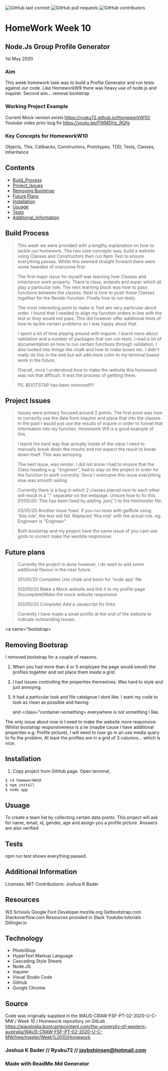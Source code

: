 ![GitHub last commit](https://img.shields.io/github/last-commit/Ryuku72/HomeworkW10?style=for-the-badge)
![GitHub pull requests](https://img.shields.io/github/issues-pr/Ryuku72/HomeworkW10?style=for-the-badge)
![GitHub contributors](https://img.shields.io/github/contributors/Ryuku72/HomeworkW10?style=for-the-badge)

# HomeWork Week 10 
## Node.Js Group Profile Generator
1st May 2020


### Aim
This week homework task was to build a Profile Generator and run tests against our code. Like HomeworkW9 there was heavy use of node.js and inquirer.
Second aim... remove bootstrap

### Working Project Example
Current Mock version exists https://ryuku72.github.io/HomeworkW10/
Youtube video prior bug fix https://youtu.be/FWMDHz_RQfg

### Key Concepts for HomeworkW10
Objects, This, Callbacks, Constructors, Prototypes, TDD, Tests, Classes, Inheritance
    
## Contents
* [Build_Process](#Build_Process)
* [Project_Issues](#Project_Issues)
* [Removing Bootstrap](#Bootstrap)
* [Future Plans](#future)
* [Installation](#Installation)
* [Usuage](#Usuage)
* [Tests](#Tests)
* [Additional_Information](#Additional_Information)



<a name="Build_Process">

## Build Process 
> 
> 
> This week we were provided with a lengthy explanation on how to tackle our homework. The two core concepts was, build a website using Classes and 
> Constructors then run Npm Test to ensure everything passes. Whilst this seemed straight forward there were some heardles of overcome first.
> 
> The first major issue for myself was learning how Classes and inhertance work properly. There is class, extends and super which all play a 
> particular role. The next learning block was how to pass functions between the classes. Next is how to push these Classes together for the Render 
> function. Finally how to run tests.
> 
> The most interesting point to make is Test are very particular about order. I found that I needed to align my function orders in line with the test 
> or they would not pass. This did however offer additional hints of how to tackle certain problems so I was happy about that.
> 
> I spent a lot of time playing around with inquirer. I learnt more about validation and a number of packages that can run tests. I read a lot of 
> documentation on how to run certain functions through validation. I also looked into things like chalk and how to make boxes etc. I didn't really do 
> this in the end but will add more color to my terminal based work in the future. 
> 
> Overall, once I understood how to make the website this homework was not that difficult. It was the process of gettting there. 
> 
> PS. BOOTSTAP has been removed!!!! 
> 
> 

<a name="Project_Issues">

## Project Issues 
> 
> 
> Issues were primary focused around 2 points. The first point was how to correctly use the data 
> from inquirer and place that into the classes. In the 
> past I would just use the results of inquire in order to funnel that information into my 
> function. Homework W9 is a good example of this.
> 
> I learnt the hard way that actually inside of the class I need to manually break down the 
> results and not expect the result to break down itself. 
> This was annoying.
> 
> The next issue, was render. I did not know I had to ensure that the Class heading e.g. 
> "engineer", had to stay on the project in order for the 
> function to work correctly. Once I overcame this issue everything else was smooth sailing
> 
> Currently there is a bug in which 2 classes placed next to each other will result in a "," 
> separator on the webpage. Unsure how to fix this.
> 01/05/20: This has been fixed by adding .join('') to the htmlrender file.
> 
> 03/05/20 Another issue fixed. If you run tests with getRole using 'this.role', the test will 
> fail. Replaced 'this.role' with the actual role. eg. Engineerr is "Engineer"
>
> Both bootstrap and my project have the same issue of you cant use grids to correct make the 
> wesbite responsive.

<a name="future">

## Future plans

> Currently the project is done however, I do want to add some additional flavour in the near 
> future.
> 
>(01/05/20 Complete) Use chalk and boxin for 'node app' file
> 
> (03/05/20 Make a Mock website and link it to my profile page
> (Incomplete)Make the mock website responsive
>
> (03/05/20 Complete) Add a Javascript for links
> 
> Currently I have made a small profile at the end of the website to indicate outstanding issues.
>
>

<a name="bootstrap>

## Removing Bootsrap

I removed bootstrap for a couple of reasons. 

1. When you had more than 4 or 5 employee the page would smosh the profiles togehter and not place them inside a grid. 

2. I had issues controlling the properties themselves. Was hard to style and just annoying.

3. It had a particular look and file catalgoue I dont like. I want my code to look as clean as possible and having <div> and <class="container-something> everywhere is not something I like.

The only issue about now is I need to make the website more responsive. Whilist bootstrap responsiveness is a lie (maybe cause I have additional properties e.g. Profile picture), I will need to now go in an use media query to fix the problem. At least the profiles are in a grid of 3 columns... which is nice. 


<a name="Installation">

## Installation 

1. Copy project from GitHub page. Open terminal, 

```sh
$ cd homeworkW10
$ npm install
$ node app
```

<a name="Usuage">

## Usuage 
To create a team list by collecting certain data points. This project will ask for name, email, id, gender, age and assign you a profile picture.
Answers are also verified  

<a name="Tests">

## Tests
npm run test shows everything passed.



<a name="Additional_Information">

## Additional Information
Licenses: MIT
Contributions: Joshua K Bader

## Resources
W3 Schools
Google Font
Developer.mozilla.org
Getbootstrap.com
Stackoverflow.com
Resources provided in Slack
Youtube tutorials
Dillinger.io


## Technology
* PhotoShop
* HyperText Markup Language
* Cascading Style Sheets
* Node.JS
* Inquirer
* Visual Studio Code
* GitHub
* Google Chrome


## Source
Code was originally supplied in the WAUS-CRAW-FSF-PT-02-2020-U-C-MW / Week 10 / Homework repository on GitLab https://waustralia.bootcampcontent.com/the-university-of-western-australia/WAUS-CRAW-FSF-PT-02-2020-U-C-MW/tree/master/Week%2010/Homework

### Joshua K Bader // Ryuku72 // jaybshinsen@hotmail.com
### Made with ReadMe.Md Generator 
